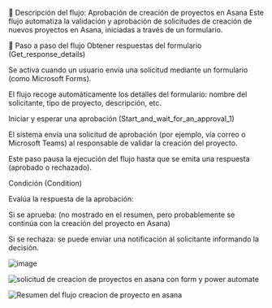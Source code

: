 📄 Descripción del flujo: Aprobación de creación de proyectos en Asana
Este flujo automatiza la validación y aprobación de solicitudes de creación de nuevos proyectos en Asana, iniciadas a través de un formulario.

🔁 Paso a paso del flujo
Obtener respuestas del formulario (Get_response_details)

Se activa cuando un usuario envía una solicitud mediante un formulario (como Microsoft Forms).

El flujo recoge automáticamente los detalles del formulario: nombre del solicitante, tipo de proyecto, descripción, etc.

Iniciar y esperar una aprobación (Start_and_wait_for_an_approval_1)

El sistema envía una solicitud de aprobación (por ejemplo, vía correo o Microsoft Teams) al responsable de validar la creación del proyecto.

Este paso pausa la ejecución del flujo hasta que se emita una respuesta (aprobado o rechazado).

Condición (Condition)

Evalúa la respuesta de la aprobación:

Si se aprueba: (no mostrado en el resumen, pero probablemente se continúa con la creación del proyecto en Asana)

Si se rechaza: se puede enviar una notificación al solicitante informando la decisión.

![image](https://github.com/user-attachments/assets/afde6ac6-aace-4057-b3ad-fdc519ae8ae6)

![solicitud de creacion de proyectos en asana con form y power automate](https://github.com/user-attachments/assets/87a38303-949d-4fd6-8989-4632a710ac41)

![Resumen del flujo creacion de proyecto en asana](https://github.com/user-attachments/assets/31c3616d-ffa8-4c08-8024-20ae5554dc9e)



